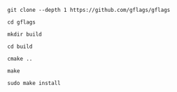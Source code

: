 ```
git clone --depth 1 https://github.com/gflags/gflags
```


```
cd gflags
```

```
mkdir build
```

```
cd build
```

```
cmake ..
```

```
make
```

```
sudo make install
```